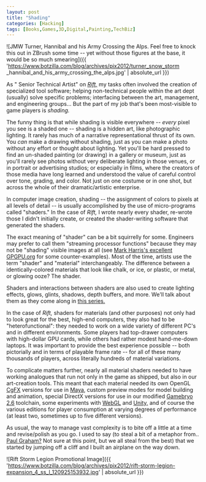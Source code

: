 ```yaml
---
layout: post
title: "Shading"
categories: [Hacking]
tags: [Books,Games,3D,Digital,Painting,TechBiz]
---
```



![JMW Turner, Hannibal and his Army Crossing the Alps. Feel free to knock this out in ZBrush some time -- yet without those figures at the base, it would be so much smearing]({{ 'https://www.botzilla.com/blog/archives/pix2012/turner_snow_storm _hannibal_and_his_army_crossing_the_alps.jpg' | absolute_url }})


As " Senior Technical Artist" on <a href="http://www.riftgame.com" target="new"><i>Rift,</i></a> my tasks often involved the creation of specialized tool software; helping non-technical people within the art dept (usually) solve specific problems; interfacing between the art, management, and engineering groups... But the part of my job that's been most-visible to game players is <i>shading.</i>


<!--more-->
The funny thing is that while shading is visible everywhere -- <i>every</i> pixel you see is a shaded one -- shading is a hidden art, like photographic lighting. It rarely has much of a narrative representational thrust of its own. You <i>can</i> make a drawing without shading, just as you can make a photo without any effort or thought about lighting. Yet you'll be hard pressed to find an un-shaded painting (or drawing) in a gallery or museum, just as you'll rarely see photos without very deliberate lighting in those venues, or in portrait or advertising studios; or especially in films, where the creators of those media have long learned and understood the value of careful control over tone, grading, and color. Not just on one costume or in one shot, but across the whole of their dramatic/artistic enterprise.

In computer image creation, shading -- the assignment of colors to pixels at all levels of detail -- is usually accomplished by the use of micro-programs called "shaders." In the case of <i>Rift,</i> I wrote nearly every shader, re-wrote those I didn't initially create, or created the shader-writing software that generated the shaders.

The exact meaning of "shader" can be a bit squirrelly for some. Engineers may prefer to call them "streaming processor functions" because they may not be "shading" visible images at all (see <a href="http://www.gpgpu.org" target="new">Mark Harris's excellent GPGPU.org</a> for some counter-examples). Most of the time, artists use the term "shader" and "material" interchangeably. The difference between a identically-colored materials that look like chalk, or ice, or plastic, or metal, or glowing ooze? The shader.

Shaders and interactions between shaders are also used to create lighting effects, glows, glints, shadows, depth buffers, and more. We'll talk about them as they come along in <a href="{{ site.baseurl }}{% post_url 2012-12-16-Rift-s-End-The-Beginning %}" target="new">this series.</a>

In the case of <i>Rift,</i> shaders for materials (and other purposes) not only had to look great for the best, high-end computers, they also had to be "heterofunctional": they needed to work on a wide variety of different PC's and in different environments. Some players had top-drawer computers with high-dollar GPU cards, while others had rather modest hand-me-down laptops. It was important to provide the best experience possible -- both pictorially and in terms of playable frame rate -- for all of these many thousands of players, across literally hundreds of material variations.

To complicate matters further, nearly all material shaders needed to have working analogues that run not only in the game as shipped, but also in our art-creation tools. This meant that each material needed its own OpenGL <a href="http://developer.download.nvidia.com/shaderlibrary/webpages/cgfx_shaders.html" target="new">CgFX</a> versions for use in <a href="http://usa.autodesk.com/maya/" target="new">Maya,</a> custom preview modes for model building and animation, special DirectX versions for use in our modified <a href="http://www.gamebryo.com/" target="new">Gamebryo 2.6</a> toolchain, some experiments with <a href="http://www.chromeexperiments.com/webgl/" target="new">WebGL</a> and <a href="http://unity3d.com/" target="new">Unity,</a> and of course the various editions for player consumption at varying degrees of performance (at least two, sometimes up to five different versions).

As usual, the way to manage vast complexity is to bite off a little at a time and revise/polish as you go. I used to say (to steal a bit of a metaphor from.. <a href="http://www.paulgraham.com/hp.html" target="new">Paul Graham?</a> Not sure at this point, but we all steal from the best)  that we started by jumping off a cliff and I built an airplane on the way down.



![Rift Storm Legion Promotional Image]({{ 'https://www.botzilla.com/blog/archives/pix2012/rift-storm-legion-expansion_4_ss_l_120925153932.jpg' | absolute_url }})


